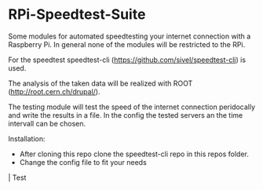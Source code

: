 RPi-Speedtest-Suite
===================

Some modules for automated speedtesting your internet connection with a Raspberry Pi. In general none of the modules will be restricted to the RPi.

For the speedtest speedtest-cli (https://github.com/sivel/speedtest-cli) is used.

The analysis of the taken data will be realized with ROOT (http://root.cern.ch/drupal/).

The testing module will test the speed of the internet connection peridocally and write the results in a file. In the config the tested servers an the time intervall can be chosen.

Installation:

 * After cloning this repo clone the speedtest-cli repo in this repos folder.
 * Change the config file to fit your needs

| Test 
